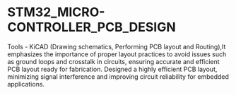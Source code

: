 # STM32_MICRO-CONTROLLER_PCB_DESIGN
Tools - KiCAD (Drawing schematics, Performing PCB layout and Routing),It emphasizes the importance of proper layout practices to avoid issues such as ground loops and crosstalk in
circuits, ensuring accurate and efficient PCB layout ready for fabrication.
Designed a highly efficient PCB layout, minimizing signal interference and improving circuit reliability for
embedded applications.

